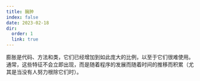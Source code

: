 ```yaml
---
title: 臃肿
index: false
date: 2023-02-18
dir:
  order: 1
  link: true
---
```


膨胀是代码、方法和类，它们已经增加到如此庞大的比例，以至于它们很难使用。通常，这些特征不会立即出现，而是随着程序的发展而随着时间的推移而积累（尤其是当没有人努力根除它们时）。
